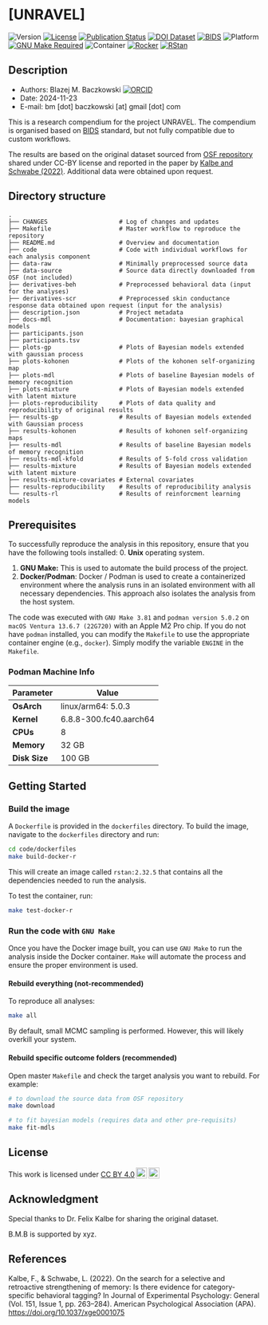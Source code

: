 
# [UNRAVEL]

![Version](https://img.shields.io/badge/version-1.0.0-informational)
[![License](https://img.shields.io/badge/license-CC%20BY--4.0-informational)](https://creativecommons.org/licenses/by/4.0/)
[![Publication Status](https://img.shields.io/badge/publication-preprint-orange)](link)
[![DOI Dataset](https://img.shields.io/badge/source%20data-OSF-informational)](https://osf.io/qpm3t/)
[![BIDS](https://img.shields.io/badge/BIDS-v1.8.0-informational)](https://bids-specification.readthedocs.io/en/v1.8.0/)
![Platform](https://img.shields.io/badge/platform-Linux%20%7C%20macOS-informational)
[![GNU Make Required](https://img.shields.io/badge/requirement-GNU%20make-informational)](https://www.gnu.org/software/make/)
![Container](https://img.shields.io/badge/container-Docker%20%7C%20Podman-informational)
[![Rocker](https://img.shields.io/badge/image-rocker%2Frstudio%3A4.3.2-blue)](https://rocker-project.org/)
[![RStan](https://img.shields.io/badge/software-rstan%3A2.32.5-blue)](https://mc-stan.org/users/interfaces/rstan)

## Description

- Authors: Blazej M. Baczkowski [![ORCID](https://orcid.org/sites/default/files/images/orcid_16x16.png)](https://orcid.org/0000-0002-1825-0097)
- Date: 2024-11-23
- E-mail: bm [dot] baczkowski [at] gmail [dot] com

This is a research compendium for the project UNRAVEL. 
The compendium is organised based on [BIDS](https://bids-specification.readthedocs.io/en/v1.8.0/) standard, but not fully compatible due to custom workflows. 

The results are based on the original dataset sourced from [OSF repository](https://osf.io/qpm3t/) shared under CC-BY license and reported in the paper by [Kalbe and Schwabe (2022)](https://doi.org/10.1037/xge0001075). 
Additional data were obtained upon request. 


## Directory structure

```plaintext
.
├── CHANGES                    # Log of changes and updates
├── Makefile                   # Master workflow to reproduce the repository
├── README.md                  # Overview and documentation
├── code                       # Code with individual workflows for each analysis component
├── data-raw                   # Minimally preprocessed source data
├── data-source                # Source data directly downloaded from OSF (not included)
├── derivatives-beh            # Preprocessed behavioral data (input for the analyses)
├── derivatives-scr            # Preprocessed skin conductance response data obtained upon request (input for the analysis)
├── description.json           # Project metadata
├── docs-mdl                   # Documentation: bayesian graphical models
├── participants.json
├── participants.tsv
├── plots-gp                   # Plots of Bayesian models extended with gaussian process
├── plots-kohonen              # Plots of the kohonen self-organizing map
├── plots-mdl                  # Plots of baseline Bayesian models of memory recognition
├── plots-mixture              # Plots of Bayesian models extended with latent mixture
├── plots-reproducibility      # Plots of data quality and reproducibility of original results
├── results-gp                 # Results of Bayesian models extended with Gaussian process
├── results-kohonen            # Results of kohonen self-organizing maps
├── results-mdl                # Results of baseline Bayesian models of memory recognition
├── results-mdl-kfold          # Results of 5-fold cross validation
├── results-mixture            # Results of Bayesian models extended with latent mixture
├── results-mixture-covariates # External covariates
├── results-reproducibility    # Results of reproducibility analysis
└── results-rl                 # Results of reinforcment learning models
```

## Prerequisites        

To successfully reproduce the analysis in this repository, ensure that you have the following tools installed:
0. **Unix** operating system.
1. **GNU Make:** This is used to automate the build process of the project.
2. **Docker/Podman**: Docker / Podman is used to create a containerized environment where the analysis runs in an isolated environment with all necessary dependencies. This approach also isolates the analysis from the host system.

The code was executed with `GNU Make 3.81` and `podman version 5.0.2` on `macOS Ventura 13.6.7 (22G720)` with an Apple M2 Pro chip. If you do not have `podman` installed, you can modify the `Makefile` to use the appropriate container engine (e.g., `docker`). Simply modify the variable `ENGINE` in the `Makefile`.

### Podman Machine Info

| Parameter      | Value                        |
|----------------|------------------------------|
| **OsArch** | linux/arm64: 5.0.3 | 
| **Kernel**     | 6.8.8-300.fc40.aarch64 |
| **CPUs**       | 8 |
| **Memory**     | 32 GB |
| **Disk Size**  | 100 GB |


## Getting Started

### Build the image

A `Dockerfile` is provided in the `dockerfiles` directory. To build the image, navigate to the `dockerfiles` directory and run:
```bash 
cd code/dockerfiles
make build-docker-r
```

This will create an image called `rstan:2.32.5` that contains all the dependencies needed to run the analysis.

To test the container, run:
```bash 
make test-docker-r
```

### Run the code with `GNU Make`

Once you have the Docker image built, you can use `GNU Make` to run the analysis inside the Docker container. `Make` will automate the process and ensure the proper environment is used.

#### Rebuild everything (not-recommended)

To reproduce all analyses: 
```bash 
make all
```

By default, small MCMC sampling is performed. 
However, this will likely overkill your system. 

#### Rebuild specific outcome folders (recommended)

Open master `Makefile` and check the target analysis you want to rebuild. For example:
```bash 
# to download the source data from OSF repository
make download

# to fit bayesian models (requires data and other pre-requisits)
make fit-mdls
```

## License 

<p xmlns:cc="http://creativecommons.org/ns#" >This work is licensed under <a href="https://creativecommons.org/licenses/by/4.0/?ref=chooser-v1" target="_blank" rel="license noopener noreferrer" style="display:inline-block;">CC BY 4.0<img style="height:22px!important;margin-left:3px;vertical-align:text-bottom;" src="https://mirrors.creativecommons.org/presskit/icons/cc.svg?ref=chooser-v1" alt=""><img style="height:22px!important;margin-left:3px;vertical-align:text-bottom;" src="https://mirrors.creativecommons.org/presskit/icons/by.svg?ref=chooser-v1" alt=""></a></p>

## Acknowledgment

Special thanks to Dr. Felix Kalbe for sharing the original dataset.

B.M.B is supported by xyz. 

## References

Kalbe, F., & Schwabe, L. (2022). On the search for a selective and retroactive strengthening of memory: Is there evidence for category-specific behavioral tagging? In Journal of Experimental Psychology: General (Vol. 151, Issue 1, pp. 263–284). American Psychological Association (APA). https://doi.org/10.1037/xge0001075


